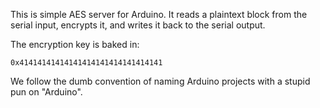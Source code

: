 This is simple AES server for Arduino. It reads a plaintext block from
the serial input, encrypts it, and writes it back to the serial
output.

The encryption key is baked in:

    0x41414141414141414141414141414141

We follow the dumb convention of naming Arduino projects with a stupid
pun on "Arduino".
